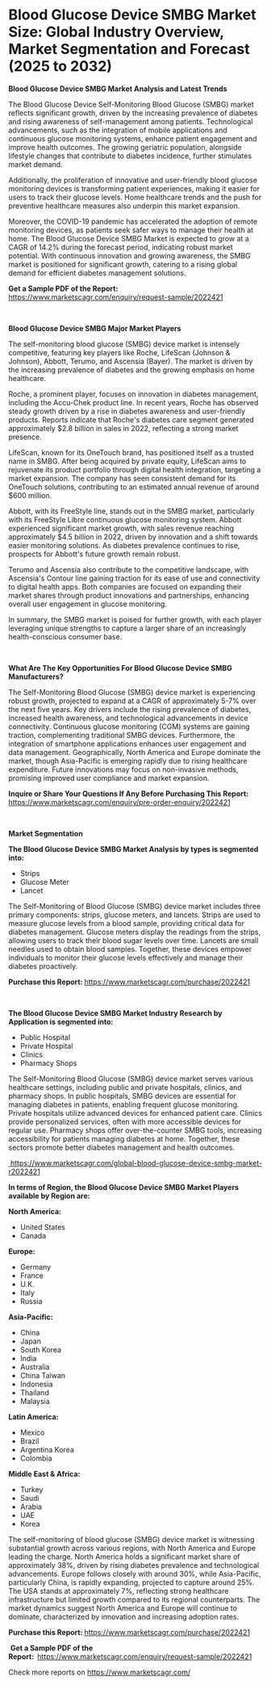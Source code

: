 <p><h1>Blood Glucose Device SMBG Market Size: Global Industry Overview, Market Segmentation and Forecast (2025 to 2032)</h1></p><p><strong>Blood Glucose Device SMBG Market Analysis and Latest Trends</strong></p>
<p><p>The Blood Glucose Device Self-Monitoring Blood Glucose (SMBG) market reflects significant growth, driven by the increasing prevalence of diabetes and rising awareness of self-management among patients. Technological advancements, such as the integration of mobile applications and continuous glucose monitoring systems, enhance patient engagement and improve health outcomes. The growing geriatric population, alongside lifestyle changes that contribute to diabetes incidence, further stimulates market demand.</p><p>Additionally, the proliferation of innovative and user-friendly blood glucose monitoring devices is transforming patient experiences, making it easier for users to track their glucose levels. Home healthcare trends and the push for preventive healthcare measures also underpin this market expansion. </p><p>Moreover, the COVID-19 pandemic has accelerated the adoption of remote monitoring devices, as patients seek safer ways to manage their health at home. The Blood Glucose Device SMBG Market is expected to grow at a CAGR of 14.2% during the forecast period, indicating robust market potential. With continuous innovation and growing awareness, the SMBG market is positioned for significant growth, catering to a rising global demand for efficient diabetes management solutions.</p></p>
<p><strong>Get a Sample PDF of the Report:&nbsp;</strong> <a href="https://www.marketscagr.com/enquiry/request-sample/2022421?utm_campaign=2454&utm_medium=2&utm_source=Github&utm_content=ia&utm_term=29032025&utm_id=blood-glucose-device-smbg">https://www.marketscagr.com/enquiry/request-sample/2022421</a></p>
<p>&nbsp;</p>
<p><strong>Blood Glucose Device SMBG Major Market Players</strong></p>
<p><p>The self-monitoring blood glucose (SMBG) device market is intensely competitive, featuring key players like Roche, LifeScan (Johnson & Johnson), Abbott, Terumo, and Ascensia (Bayer). The market is driven by the increasing prevalence of diabetes and the growing emphasis on home healthcare.</p><p>Roche, a prominent player, focuses on innovation in diabetes management, including the Accu-Chek product line. In recent years, Roche has observed steady growth driven by a rise in diabetes awareness and user-friendly products. Reports indicate that Roche's diabetes care segment generated approximately $2.8 billion in sales in 2022, reflecting a strong market presence.</p><p>LifeScan, known for its OneTouch brand, has positioned itself as a trusted name in SMBG. After being acquired by private equity, LifeScan aims to rejuvenate its product portfolio through digital health integration, targeting a market expansion. The company has seen consistent demand for its OneTouch solutions, contributing to an estimated annual revenue of around $600 million.</p><p>Abbott, with its FreeStyle line, stands out in the SMBG market, particularly with its FreeStyle Libre continuous glucose monitoring system. Abbott experienced significant market growth, with sales revenue reaching approximately $4.5 billion in 2022, driven by innovation and a shift towards easier monitoring solutions. As diabetes prevalence continues to rise, prospects for Abbott's future growth remain robust.</p><p>Terumo and Ascensia also contribute to the competitive landscape, with Ascensia's Contour line gaining traction for its ease of use and connectivity to digital health apps. Both companies are focused on expanding their market shares through product innovations and partnerships, enhancing overall user engagement in glucose monitoring.</p><p>In summary, the SMBG market is poised for further growth, with each player leveraging unique strengths to capture a larger share of an increasingly health-conscious consumer base.</p></p>
<p>&nbsp;</p>
<p><strong>What Are The Key Opportunities For Blood Glucose Device SMBG Manufacturers?</strong></p>
<p><p>The Self-Monitoring Blood Glucose (SMBG) device market is experiencing robust growth, projected to expand at a CAGR of approximately 5-7% over the next five years. Key drivers include the rising prevalence of diabetes, increased health awareness, and technological advancements in device connectivity. Continuous glucose monitoring (CGM) systems are gaining traction, complementing traditional SMBG devices. Furthermore, the integration of smartphone applications enhances user engagement and data management. Geographically, North America and Europe dominate the market, though Asia-Pacific is emerging rapidly due to rising healthcare expenditure. Future innovations may focus on non-invasive methods, promising improved user compliance and market expansion.</p></p>
<p><strong>Inquire or Share Your Questions If Any Before Purchasing This Report:</strong> <a href="https://www.marketscagr.com/enquiry/pre-order-enquiry/2022421?utm_campaign=2454&utm_medium=2&utm_source=Github&utm_content=ia&utm_term=29032025&utm_id=blood-glucose-device-smbg">https://www.marketscagr.com/enquiry/pre-order-enquiry/2022421</a></p>
<p>&nbsp;</p>
<p><strong>Market Segmentation</strong></p>
<p><strong>The Blood Glucose Device SMBG Market Analysis by types is segmented into:</strong></p>
<p><ul><li>Strips</li><li>Glucose Meter</li><li>Lancet</li></ul></p>
<p><p>The Self-Monitoring of Blood Glucose (SMBG) device market includes three primary components: strips, glucose meters, and lancets. Strips are used to measure glucose levels from a blood sample, providing critical data for diabetes management. Glucose meters display the readings from the strips, allowing users to track their blood sugar levels over time. Lancets are small needles used to obtain blood samples. Together, these devices empower individuals to monitor their glucose levels effectively and manage their diabetes proactively.</p></p>
<p><strong>Purchase this Report:&nbsp;</strong><a href="https://www.marketscagr.com/purchase/2022421?utm_campaign=2454&utm_medium=2&utm_source=Github&utm_content=ia&utm_term=29032025&utm_id=blood-glucose-device-smbg">https://www.marketscagr.com/purchase/2022421</a></p>
<p>&nbsp;</p>
<p><strong>The Blood Glucose Device SMBG Market Industry Research by Application is segmented into:</strong></p>
<p><ul><li>Public Hospital</li><li>Private Hospital</li><li>Clinics</li><li>Pharmacy Shops</li></ul></p>
<p><p>The Self-Monitoring Blood Glucose (SMBG) device market serves various healthcare settings, including public and private hospitals, clinics, and pharmacy shops. In public hospitals, SMBG devices are essential for managing diabetes in patients, enabling frequent glucose monitoring. Private hospitals utilize advanced devices for enhanced patient care. Clinics provide personalized services, often with more accessible devices for regular use. Pharmacy shops offer over-the-counter SMBG tools, increasing accessibility for patients managing diabetes at home. Together, these sectors promote better diabetes management and health outcomes.</p></p>
<p><a href="https://www.marketscagr.com/global-blood-glucose-device-smbg-market-r2022421?utm_campaign=2454&utm_medium=2&utm_source=Github&utm_content=ia&utm_term=29032025&utm_id=blood-glucose-device-smbg">&nbsp;https://www.marketscagr.com/global-blood-glucose-device-smbg-market-r2022421</a></p>
<p><strong>In terms of Region, the Blood Glucose Device SMBG Market Players available by Region are:</strong></p>
<p>
    <p> <strong> North America: </strong>
        <ul>
            <li>United States</li>
            <li>Canada</li>
        </ul>
        </p> 
    <p> <strong> Europe: </strong>
        <ul>
            <li>Germany</li>
            <li>France</li>
            <li>U.K.</li>
            <li>Italy</li>
            <li>Russia</li>
        </ul>
        </p> 
    <p> <strong> Asia-Pacific: </strong>
        <ul>
            <li>China</li>
            <li>Japan</li>
            <li>South Korea</li>
            <li>India</li>
            <li>Australia</li>
            <li>China Taiwan</li>
            <li>Indonesia</li>
            <li>Thailand</li>
            <li>Malaysia</li>
        </ul>
        </p> 
    <p> <strong> Latin America: </strong>
        <ul>
            <li>Mexico</li>
            <li>Brazil</li>
            <li>Argentina Korea</li>
            <li>Colombia</li>
        </ul>
        </p> 
    <p> <strong> Middle East & Africa: </strong>
        <ul>
            <li>Turkey</li>
            <li>Saudi</li>
            <li>Arabia</li>
            <li>UAE</li>
            <li>Korea</li>
        </ul>
    </p>
    </p>
<p><p>The self-monitoring of blood glucose (SMBG) device market is witnessing substantial growth across various regions, with North America and Europe leading the charge. North America holds a significant market share of approximately 38%, driven by rising diabetes prevalence and technological advancements. Europe follows closely with around 30%, while Asia-Pacific, particularly China, is rapidly expanding, projected to capture around 25%. The USA stands at approximately 7%, reflecting strong healthcare infrastructure but limited growth compared to its regional counterparts. The market dynamics suggest North America and Europe will continue to dominate, characterized by innovation and increasing adoption rates.</p></p>
<p><strong>Purchase this Report: </strong><a href="https://www.marketscagr.com/purchase/2022421?utm_campaign=2454&utm_medium=2&utm_source=Github&utm_content=ia&utm_term=29032025&utm_id=blood-glucose-device-smbg">https://www.marketscagr.com/purchase/2022421</a></p>
<p>&nbsp;<strong>Get a Sample PDF of the Report:&nbsp;&nbsp;</strong><a href="https://www.marketscagr.com/enquiry/request-sample/2022421?utm_campaign=2454&utm_medium=2&utm_source=Github&utm_content=ia&utm_term=29032025&utm_id=blood-glucose-device-smbg">https://www.marketscagr.com/enquiry/request-sample/2022421</a></p>
<p><strong></strong></p>
<p>Check more reports on <a href="https://www.marketscagr.com/?utm_campaign=2454&utm_medium=2&utm_source=Github&utm_content=ia&utm_term=29032025&utm_id=blood-glucose-device-smbg">https://www.marketscagr.com/</a></p>